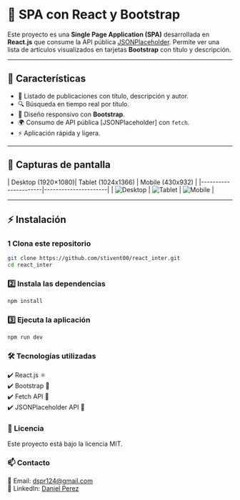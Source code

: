 # 📌 SPA con React y Bootstrap

Este proyecto es una **Single Page Application (SPA)** desarrollada en **React.js** que consume la API pública [JSONPlaceholder](https://jsonplaceholder.typicode.com/). Permite ver una lista de artículos visualizados en tarjetas **Bootstrap** con título y descripción.

---

## 🚀 Características

- 📌 Listado de publicaciones con título, descripción y autor.
- 🔍 Búsqueda en tiempo real por título.
- 🎨 Diseño responsivo con **Bootstrap**.
- 🌍 Consumo de API pública [JSONPlaceholder] con `fetch`.
- ⚡ Aplicación rápida y ligera.


---

## 📸 Capturas de pantalla

| Desktop (1920×1080)| Tablet (1024x1366) | Mobile (430x932) |
|----------------------|----------------------|
| ![Desktop](assets/screenshots/desktop.JPG) | ![Tablet](assets/screenshots/ipad.JPG) | ![Mobile](assets/screenshots/iphone.JPG) |

---

## ⚡ Instalación

### 1️ Clona este repositorio

```bash
git clone https://github.com/stivent00/react_inter.git
cd react_inter
```

### 2️⃣ Instala las dependencias

```bash
npm install
```

### 3️⃣ Ejecuta la aplicación

```bash
npm run dev
```

### 🛠️ Tecnologías utilizadas

✔️ React.js ⚛️  
✔️ Bootstrap 🎨  
✔️ Fetch API 🔗  
✔️ JSONPlaceholder API 📡  


### 📄 Licencia  

Este proyecto está bajo la licencia MIT.


### 📫 Contacto

📧 Email: dspr124@gmail.com  
🔗 LinkedIn: [Daniel Perez](https://www.linkedin.com/in/danielperezroa/)
